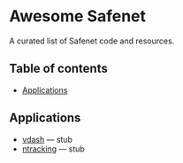 # Awesome Safenet
A curated list of Safenet code and resources. 

## Table of contents


<!-- toc -->

- [Applications](#applications)

<!-- tocstop -->

## Applications

* [vdash](https://github.com/happybeing/vdash) — stub
* [ntracking](https://github.com/javages/ntracking) — stub
